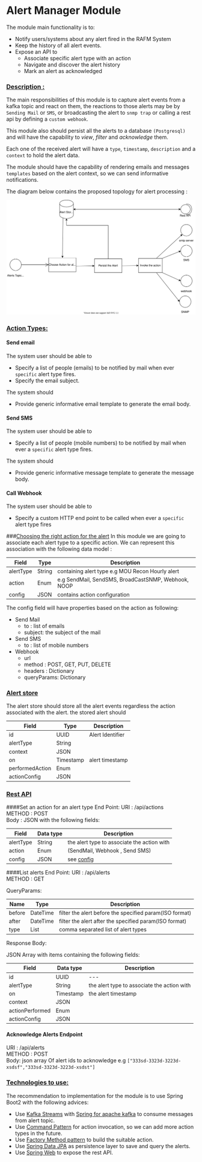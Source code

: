 # Alert Manager Module
The module main functionality is to: 
* Notify users/systems about any alert fired in the RAFM System
* Keep the history of all alert events.
* Expose an API to
    * Associate specific alert type with an action
    * Navigate and discover the alert history
    * Mark an alert as acknowledged

### <ins>Description :</ins>
The main responsibilities of this module is to capture alert events from a kafka topic and react on them,
the reactions to those alerts may be by `Sending Mail` or `SMS`, or broadcasting the alert to `snmp trap`
or calling a rest api by defining a `custom webhook`.

This module also should persist all the alerts to a database `(Postgresql)` and will have the capability to _view_, 
_filter_ and _acknowledge_ them.

Each one of the received alert will have a `type`, `timestamp`, `description` and a `context` to hold the alert data.

The module should have the capability of rendering emails and messages `templates` based on the alert context,
so we can send informative notifications.

The diagram below contains the proposed topology for alert processing :
 
![Alert Processing Pipeline](assets/alert-manager.svg)

### <ins>Action Types: </ins> 

#### Send email
The system user should be able to 
* Specify a list of people (emails) to be notified by mail when ever `specific` alert type fires.
* Specify the email subject.

The system should 
* Provide generic informative email template to generate the email body.
 

#### Send SMS
The system user should be able to 
* Specify a list of people (mobile numbers) to be notified by mail when ever a `specific` alert type fires.

The system should 
* Provide generic informative message template to generate the message body.

#### Call Webhook
The system user should be able to 
* Specify a custom HTTP end point to be called when ever a `specific` alert type fires

###<u>Choosing the right action for the alert</u>
In this module we are going to associate each alert type to a specific action. 
We can represent this association with the following data model :

| Field | Type  | Description
|---|---|---|
| alertType | String | containing alert type e.g MOU Recon Hourly alert|
| action | Enum | e.g SendMail, SendSMS, BroadCastSNMP, Webhook, NOOP |
| config | JSON | contains action configuration | 

The config field will have properties based on the action as following: 

* Send Mail
    - to : list of emails
    - subject: the subject of the mail
* Send SMS 
    - to : list of mobile numbers
* Webhook
    - url 
    - method : POST, GET, PUT, DELETE
    - headers : Dictionary
    - queryParams: Dictionary

### <u>Alert store</u>
The alert store should store all the alert events regardless the action associated with the alert.
the stored alert should
 
| Field | Type | Description |
|---|---|---|
| id | UUID | Alert Identifier|
| alertType | String | |
| context | JSON | |
| on | Timestamp | alert timestamp|
| performedAction | Enum | |
| actionConfig| JSON | | 

### <u>Rest API </u>

####Set an action for an alert type End Point:
URI : /api/actions <br>
METHOD : POST <br>
Body : JSON with the following fields:

| Field | Data type | Description |
|---|---|---|
| alertType| String | the alert type to associate the action with |
| action | Enum | (SendMail, Webhook , Send SMS)
| config | JSON | see [config](#uchoosing-the-right-action-for-the-alertu)

####List alerts End Point:
URI : /api/alerts <br>
METHOD : GET <br>

QueryParams:

| Name | Type | Description |
|---|---|---|
| before | DateTime | filter the alert before the specified param(ISO format)| 
| after | DateTime | filter the alert after the specified param(ISO format)|
| type | List | comma separated list of alert types


Response Body: 

JSON Array with items containing the following fields:

| Field | Data type | Description |
|---|---|---|
| id |UUID|---|
| alertType| String | the alert type to associate the action with |
| on | Timestamp | the alert timestamp
| context | JSON ||
| actionPerformed | Enum ||
| actionConfig| JSON | |

#### Acknowledge Alerts Endpoint
URI : /api/alerts <br>
METHOD : POST<br>
Body: json array Of alert ids to acknowledge e.g `["333sd-3323d-3223d-xsdsf","333sd-3323d-3223d-xsdst"]`

### <u>Technologies to use: </u> 
The recommendation to implementation for the module is to use Spring Boot2 with the following advices:
* Use [Kafka Streams](https://kafka.apache.org/documentation/streams/) with [Spring for apache kafka](https://docs.spring.io/spring-kafka/docs/current/reference/html/#streams-kafka-streams) to consume messages from alert topic.
* Use [Command Pattern](https://en.wikipedia.org/wiki/Command_pattern) for action invocation, so we can add more action types in the future.
* Use [Factory Method pattern](https://en.wikipedia.org/wiki/Factory_method_pattern) to build the suitable action.
* Use [Spring Data JPA](https://docs.spring.io/spring-data/jpa/docs/current/reference/html/#preface) as persistence layer to save and query the alerts.
* Use [Spring Web](https://spring.io/guides/gs/rest-service/) to expose the rest API.

